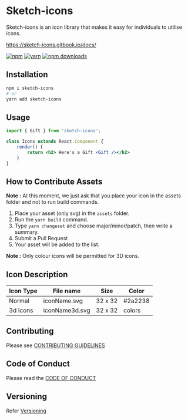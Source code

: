 # Sketch-icons

Sketch-icons is an icon library that makes it easy for individuals to utilise icons.

<!-- **Note** : Sketch-icons is still a beta version.We recommend you to wait till we publish the package -->

https://sketch-icons.gitbook.io/docs/

[![npm](https://img.shields.io/static/v1?label=npm&message=6.14.16&color=red)](https://www.npmjs.com/package/sketch-icons)
[![yarn](https://img.shields.io/static/v1?label=yarn&message=1.22.17&color=blue)](https://www.npmjs.com/package/sketch-icons)
[![npm downloads](https://img.shields.io/npm/dm/sketch-icons.svg?style=flat-square)](https://www.npmjs.com/package/sketch-icons)

## Installation

```bash
npm i sketch-icons
# or 
yarn add sketch-icons
```

## Usage

```jsx
import { Gift } from 'sketch-icons';

class Icons extends React.Component {
    render() {
        return <h2> Here's a Gift <Gift /></h2>
    }
}
```

## How to Contribute Assets

**Note :** At this moment, we just ask that you place your icon in the assets folder and not to run build commands.
1. Place your asset (only svg) in the `assets` folder. 
2. Run the `yarn build` command.
3. Type `yarn changeset` and choose major/minor/patch, then write a summary.
4. Submit a Pull Request
5. Your asset will be added to the list.

**Note :** Only colour icons will be permitted for 3D icons.
## Icon Description

| Icon Type  | File name       | Size     | Color   |
| --------   | --------------  |----------|---------|
| Normal     | iconName.svg    |  32 x 32 | #2a2238 |
| 3d Icons   | iconName3d.svg  |  32 x 32 | colors  |

## Contributing

Please see [CONTRIBUTING GUIDELINES](CONTRIBUTING.md)

## Code of Conduct

Please read the [CODE OF CONDUCT](CODE\_OF\_CONDUCT.md)

## Versioning

Refer [Versioning](VERSIONING.md)

